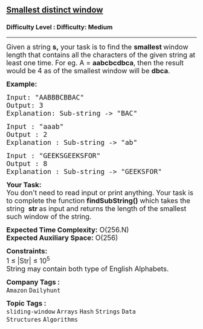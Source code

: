 <h2><a href="https://www.geeksforgeeks.org/problems/smallest-distant-window3132/1?page=1&difficulty=Medium&status=unsolved&sortBy=submissions">Smallest distinct window</a></h2><h3>Difficulty Level : Difficulty: Medium</h3><hr><div class="problems_problem_content__Xm_eO"><p><span style="font-size: 18px;">Given a string <strong>s,</strong> your task is to find the <strong>smallest </strong>window length that contains all the characters of the given string at least one time. For eg. A = <strong>aabcbcdbca</strong>, then the result would be 4 as of the smallest window will be <strong>dbca</strong>.</span></p>
<p><span style="font-size: 18px;"><strong>Example:</strong></span></p>
<div>
<pre><span style="font-size: 18px;">Input: "AABBBCBBAC"
Output: 3
Explanation: Sub-string -&gt; "BAC"
</span></pre>
</div>
<pre><span style="font-size: 18px;">Input : "aaab"
Output : 2
Explanation : Sub-string -&gt; "ab"</span></pre>
<pre><span style="font-size: 18px;">Input : "GEEKSGEEKSFOR"
Output : 8
Explanation : Sub-string -&gt; "GEEKSFOR"</span></pre>
<p><span style="font-size: 18px;"><strong>Your Task:&nbsp;&nbsp;</strong><br>You don't need to read input or print anything. Your task is to complete the function&nbsp;<strong>findSubString()</strong>&nbsp;which takes the string&nbsp; <strong>str</strong><strong> </strong>as input&nbsp;and returns the length of the smallest such window of the string.</span></p>
<p><span style="font-size: 18px;"><strong>Expected Time Complexity:</strong> O(256.N)<br><strong>Expected Auxiliary Space:</strong> O(256)</span></p>
<p><span style="font-size: 18px;"><strong>Constraints:</strong><br>1 ≤ |Str| ≤ 10<sup>5</sup><br>String may contain both type of English Alphabets.</span></p></div><p><span style=font-size:18px><strong>Company Tags : </strong><br><code>Amazon</code>&nbsp;<code>Dailyhunt</code>&nbsp;<br><p><span style=font-size:18px><strong>Topic Tags : </strong><br><code>sliding-window</code>&nbsp;<code>Arrays</code>&nbsp;<code>Hash</code>&nbsp;<code>Strings</code>&nbsp;<code>Data Structures</code>&nbsp;<code>Algorithms</code>&nbsp;